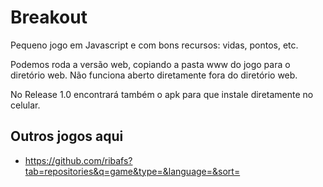 # Breakout
Pequeno jogo em Javascript e com bons recursos: vidas, pontos, etc.

Podemos roda a versão web, copiando a pasta www do jogo para o diretório web. Não funciona aberto diretamente fora do diretório web.

No Release 1.0 encontrará também o apk para que instale diretamente no celular.

## Outros jogos aqui
- https://github.com/ribafs?tab=repositories&q=game&type=&language=&sort=
